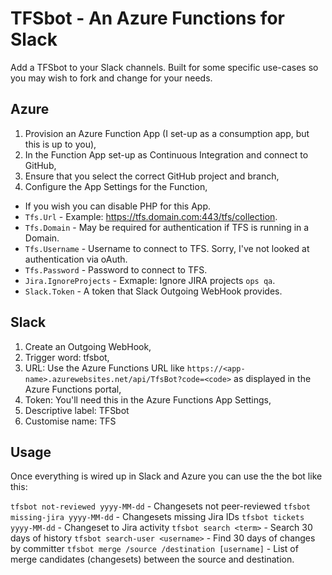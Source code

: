 # TFSbot - An Azure Functions for Slack

Add a TFSbot to your Slack channels. Built for some specific use-cases so you may wish to fork and change for your needs.

## Azure

1. Provision an Azure Function App (I set-up as a consumption app, but this is up to you),
2. In the Function App set-up as Continuous Integration and connect to GitHub,
3. Ensure that you select the correct GitHub project and branch,
4. Configure the App Settings for the Function,
* If you wish you can disable PHP for this App.
* `Tfs.Url` - Example: https://tfs.domain.com:443/tfs/collection.
* `Tfs.Domain` - May be required for authentication if TFS is running in a Domain.
* `Tfs.Username` - Username to connect to TFS. Sorry, I've not looked at authentication via oAuth.
* `Tfs.Password` - Password to connect to TFS.
* `Jira.IgnoreProjects` - Exmaple: Ignore JIRA projects `ops qa`.
* `Slack.Token` - A token that Slack Outgoing WebHook provides.

## Slack

1. Create an Outgoing WebHook,
2. Trigger word: tfsbot,
3. URL: Use the Azure Functions URL like `https://<app-name>.azurewebsites.net/api/TfsBot?code=<code>` as displayed in the Azure Functions portal,
4. Token: You'll need this in the Azure Functions App Settings,
5. Descriptive label: TFSbot
6. Customise name: TFS

## Usage

Once everything is wired up in Slack and Azure you can use the the bot like this:

`tfsbot not-reviewed yyyy-MM-dd` - Changesets not peer-reviewed
`tfsbot missing-jira yyyy-MM-dd` - Changesets missing Jira IDs
`tfsbot tickets yyyy-MM-dd` - Changeset to Jira activity
`tfsbot search <term>` - Search 30 days of history
`tfsbot search-user <username>` - Find 30 days of changes by committer
`tfsbot merge /source /destination [username]` - List of merge candidates (changesets) between the source and destination.